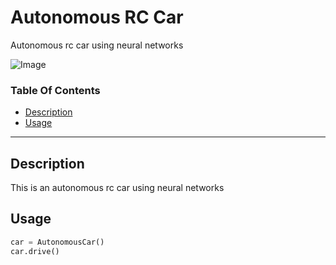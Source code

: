 # Autonomous RC Car
Autonomous rc car using neural networks

![Image](https://www.tuningblog.eu/wp-content/uploads/2020/02/1969-Ford-Mustang-Hitman-Mach-1-Restomod-Tuning-Header.jpg)

### Table Of Contents
- [Description](#description)
- [Usage](#usage)

---

## Description
This is an autonomous rc car using neural networks

## Usage
```python
car = AutonomousCar()
car.drive()
```